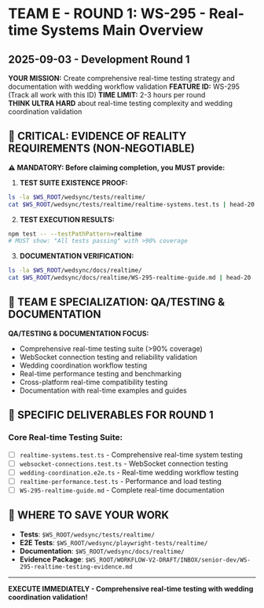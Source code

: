 # TEAM E - ROUND 1: WS-295 - Real-time Systems Main Overview
## 2025-09-03 - Development Round 1

**YOUR MISSION:** Create comprehensive real-time testing strategy and documentation with wedding workflow validation
**FEATURE ID:** WS-295 (Track all work with this ID)
**TIME LIMIT:** 2-3 hours per round  
**THINK ULTRA HARD** about real-time testing complexity and wedding coordination validation

## 🚨 CRITICAL: EVIDENCE OF REALITY REQUIREMENTS (NON-NEGOTIABLE)

**⚠️ MANDATORY: Before claiming completion, you MUST provide:**

1. **TEST SUITE EXISTENCE PROOF:**
```bash
ls -la $WS_ROOT/wedsync/tests/realtime/
cat $WS_ROOT/wedsync/tests/realtime/realtime-systems.test.ts | head-20
```

2. **TEST EXECUTION RESULTS:**
```bash
npm test -- --testPathPattern=realtime
# MUST show: "All tests passing" with >90% coverage
```

3. **DOCUMENTATION VERIFICATION:**
```bash
ls -la $WS_ROOT/wedsync/docs/realtime/
cat $WS_ROOT/wedsync/docs/realtime/WS-295-realtime-guide.md | head-20
```

## 🎯 TEAM E SPECIALIZATION: QA/TESTING & DOCUMENTATION

**QA/TESTING & DOCUMENTATION FOCUS:**
- Comprehensive real-time testing suite (>90% coverage)
- WebSocket connection testing and reliability validation
- Wedding coordination workflow testing
- Real-time performance testing and benchmarking
- Cross-platform real-time compatibility testing
- Documentation with real-time examples and guides

## 🎯 SPECIFIC DELIVERABLES FOR ROUND 1

### Core Real-time Testing Suite:
- [ ] `realtime-systems.test.ts` - Comprehensive real-time system testing
- [ ] `websocket-connections.test.ts` - WebSocket connection testing
- [ ] `wedding-coordination.e2e.ts` - Real-time wedding workflow testing
- [ ] `realtime-performance.test.ts` - Performance and load testing
- [ ] `WS-295-realtime-guide.md` - Complete real-time documentation

## 💾 WHERE TO SAVE YOUR WORK
- **Tests**: `$WS_ROOT/wedsync/tests/realtime/`
- **E2E Tests**: `$WS_ROOT/wedsync/playwright-tests/realtime/`
- **Documentation**: `$WS_ROOT/wedsync/docs/realtime/`
- **Evidence Package**: `$WS_ROOT/WORKFLOW-V2-DRAFT/INBOX/senior-dev/WS-295-realtime-testing-evidence.md`

---

**EXECUTE IMMEDIATELY - Comprehensive real-time testing with wedding coordination validation!**
